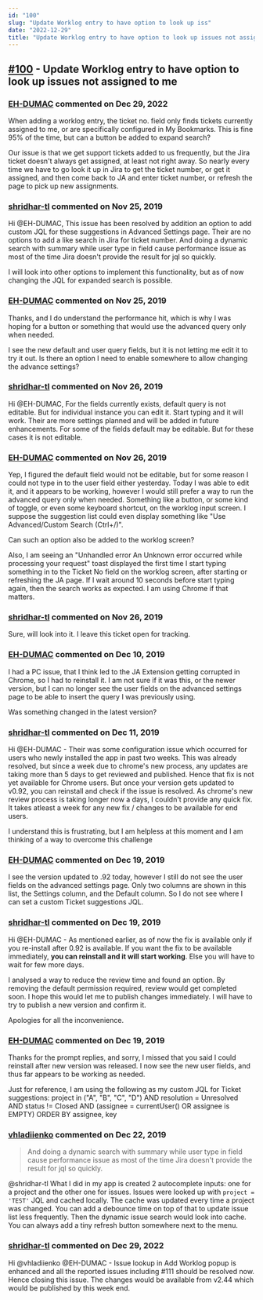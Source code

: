 ```yaml
---
id: "100"
slug: "Update Worklog entry to have option to look up iss"
date: "2022-12-29"
title: "Update Worklog entry to have option to look up issues not assigned to me"
---
```



## [#100](https://github.com/shridhar-tl/jira-assistant/issues/100) - Update Worklog entry to have option to look up issues not assigned to me

### [EH-DUMAC](https://github.com/EH-DUMAC) commented on Dec 29, 2022

When adding a worklog entry, the ticket no. field only finds tickets currently assigned to me, or are specifically configured in My Bookmarks.  This is fine 95% of the time, but can a button be added to expand search?

Our issue is that we get support tickets added to us frequently, but the Jira ticket doesn't always get assigned, at least not right away.  So nearly every time we have to go look it up in Jira to get the ticket number, or get it assigned, and then come back to JA and enter ticket number, or refresh the page to pick up new assignments.

### [shridhar-tl](https://github.com/shridhar-tl) commented on Nov 25, 2019

Hi @EH-DUMAC,
This issue has been resolved by addition an option to add custom JQL for these suggestions in Advanced Settings page. Their are no options to add a like search in Jira for ticket number. And doing a dynamic search with summary while user type in field cause performance issue as most of the time Jira doesn't provide the result for jql so quickly.

I will look into other options to implement this functionality, but as of now changing the JQL for expanded search is possible.

### [EH-DUMAC](https://github.com/EH-DUMAC) commented on Nov 25, 2019

Thanks, and I do understand the performance hit, which is why I was hoping for a button or something that would use the advanced query only when needed.

I see the new default and user query fields, but it is not letting me edit it to try it out.  Is there an option I need to enable somewhere to allow changing the advance settings?

### [shridhar-tl](https://github.com/shridhar-tl) commented on Nov 26, 2019

Hi @EH-DUMAC, For the fields currently exists, default query is not editable. But for individual instance you can edit it. Start typing and it will work. Their are more settings planned and will be added in future enhancements. For some of the fields default may be editable. But for these cases it is not editable.

### [EH-DUMAC](https://github.com/EH-DUMAC) commented on Nov 26, 2019

Yep, I figured the default field would not be editable, but for some reason I could not type in to the user field either yesterday.  Today I was able to edit it, and it appears to be working, however I would still prefer a way to run the advanced query only when needed.  Something like a button, or some kind of toggle, or even some keyboard shortcut, on the worklog input screen.  I suppose the suggestion list could even display something like "Use Advanced/Custom Search (Ctrl+/)".

Can such an option also be added to the worklog screen?

Also, I am seeing an "Unhandled error An Unknown error occurred while processing your request" toast displayed the first time I start typing something in to the Ticket No field on the worklog screen, after starting or refreshing the JA page.  If I wait around 10 seconds before start typing again, then the search works as expected.  I am using Chrome if that matters.


### [shridhar-tl](https://github.com/shridhar-tl) commented on Nov 26, 2019

Sure, will look into it. I leave this ticket open for tracking.

### [EH-DUMAC](https://github.com/EH-DUMAC) commented on Dec 10, 2019

I had a PC issue, that I think led to the JA Extension getting corrupted in Chrome, so I had to reinstall it.  I am not sure if it was this, or the newer version, but I can no longer see the user fields on the advanced settings page to be able to insert the query I was previously using.

Was something changed in the latest version?

### [shridhar-tl](https://github.com/shridhar-tl) commented on Dec 11, 2019

Hi @EH-DUMAC - Their was some configuration issue which occurred for users who newly installed the app in past two weeks. This was already resolved, but since a week due to chrome's new process, any updates are taking more than 5 days to get reviewed and published. Hence that fix is not yet available for Chrome users. But once your version gets updated to v0.92, you can reinstall and check if the issue is resolved. As chrome's new review process is taking longer now a days, I couldn't provide any quick fix. It takes atleast a week for any new fix / changes to be available for end users.

I understand this is frustrating, but I am helpless at this moment and I am thinking of a way to overcome this challenge

### [EH-DUMAC](https://github.com/EH-DUMAC) commented on Dec 19, 2019

I see the version updated to .92 today, however I still do not see the user fields on the advanced settings page.  Only two columns are shown in this list, the Settings column, and the Default column.  So I do not see where I can set a custom Ticket suggestions JQL.

### [shridhar-tl](https://github.com/shridhar-tl) commented on Dec 19, 2019

Hi @EH-DUMAC - As mentioned earlier, as of now the fix is available only if you re-install after 0.92 is available. If you want the fix to be available immediately, **you can reinstall and it will start working**. Else you will have to wait for few more days.

I analysed a way to reduce the review time and found an option. By removing the default permission required, review would get completed soon. I hope this would let me to publish changes immediately. I will have to try to publish a new version and confirm it.

Apologies for all the inconvenience.

### [EH-DUMAC](https://github.com/EH-DUMAC) commented on Dec 19, 2019

Thanks for the prompt replies, and sorry, I missed that you said I could reinstall after new version was released.  I now see the new user fields, and thus far appears to be working as needed.

Just for reference, I am using the following as my custom JQL for Ticket suggestions:
project in ("A", "B", "C", "D") AND resolution = Unresolved AND status != Closed AND (assignee = currentUser() OR assignee is EMPTY) ORDER BY assignee, key

### [vhladiienko](https://github.com/vhladiienko) commented on Dec 22, 2019

> And doing a dynamic search with summary while user type in field cause performance issue as most of the time Jira doesn't provide the result for jql so quickly.

@shridhar-tl What I did in my app is created 2 autocomplete inputs: one for a project and the other one for issues. Issues were looked up with `project = 'TEST'` JQL and cached locally. The cache was updated every time a project was changed. You can add a debounce time on top of that to update issue list less frequently. Then the dynamic issue search would look into cache. You can always add a tiny refresh button somewhere next to the menu.

### [shridhar-tl](https://github.com/shridhar-tl) commented on Dec 29, 2022

Hi @vhladiienko @EH-DUMAC - Issue lookup in Add Worklog popup is enhanced and all the reported issues including #111  should be resolved now. Hence closing this issue. The changes would be available from v2.44 which would be published by this week end.
